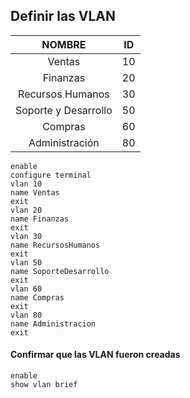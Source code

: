 ## Definir las VLAN
|           NOMBRE            | ID  |
| :-------------------------: | :-: |
|           Ventas            | 10  |
|          Finanzas           | 20  |
|      Recursos Humanos       | 30  |
|    Soporte y Desarrollo     | 50  |
|           Compras           | 60  |
|       Administración        | 80  |

```
enable
configure terminal
vlan 10
name Ventas
exit
vlan 20
name Finanzas
exit
vlan 30
name RecursosHumanos
exit
vlan 50
name SoporteDesarrollo
exit
vlan 60
name Compras
exit
vlan 80
name Administracion
exit
```
#### Confirmar que las VLAN fueron creadas

```
enable
show vlan brief
```